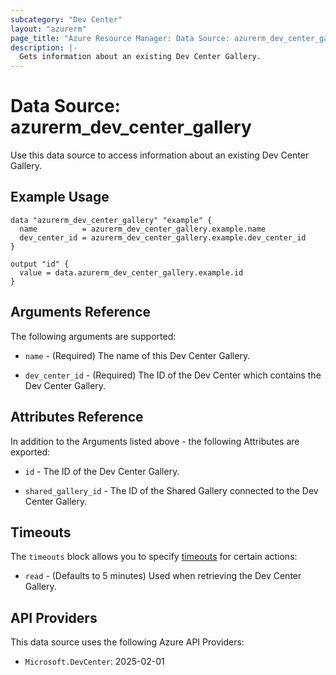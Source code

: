 ```yaml
---
subcategory: "Dev Center"
layout: "azurerm"
page_title: "Azure Resource Manager: Data Source: azurerm_dev_center_gallery"
description: |-
  Gets information about an existing Dev Center Gallery.
---
```


# Data Source: azurerm_dev_center_gallery

Use this data source to access information about an existing Dev Center Gallery.

## Example Usage

```hcl
data "azurerm_dev_center_gallery" "example" {
  name          = azurerm_dev_center_gallery.example.name
  dev_center_id = azurerm_dev_center_gallery.example.dev_center_id
}

output "id" {
  value = data.azurerm_dev_center_gallery.example.id
}
```

## Arguments Reference

The following arguments are supported:

* `name` - (Required) The name of this Dev Center Gallery.

* `dev_center_id` - (Required) The ID of the Dev Center which contains the Dev Center Gallery.

## Attributes Reference

In addition to the Arguments listed above - the following Attributes are exported:

* `id` - The ID of the Dev Center Gallery.

* `shared_gallery_id` - The ID of the Shared Gallery connected to the Dev Center Gallery.

## Timeouts

The `timeouts` block allows you to specify [timeouts](https://www.terraform.io/language/resources/syntax#operation-timeouts) for certain actions:

* `read` - (Defaults to 5 minutes) Used when retrieving the Dev Center Gallery.

## API Providers
<!-- This section is generated, changes will be overwritten -->
This data source uses the following Azure API Providers:

* `Microsoft.DevCenter`: 2025-02-01
